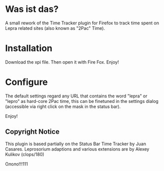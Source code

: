 Was ist das?
============

A small rework of the Time Tracker plugin for Firefox to track time spent on Lepra related sites (also known as "2Pac" Time).

Installation
============

Download the xpi file. Then open it with Fire Fox. Enjoy!

Configure
=========

The default settings regard any URL that contains the word "lepra" or "lepro" as hard-core 2Pac time, this can be finetuned in the settings dialog (accessible via right click on the mask in the status bar).

Enjoy!

Copyright Notice
----------------

This plugin is based partially on the Status Bar Time Tracker by Juan Casares. Leprosorium adaptions and various extensions are by Alexey Kulikov (clops/180)

Ололо!!!111
